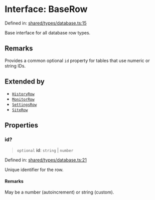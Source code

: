 # Interface: BaseRow

Defined in: [shared/types/database.ts:15](https://github.com/Nick2bad4u/Uptime-Watcher/blob/8a1973382d5fe14c52996ecda381894eb7ecd4a6/shared/types/database.ts#L15)

Base interface for all database row types.

## Remarks

Provides a common optional `id` property for tables that use numeric or string IDs.

## Extended by

- [`HistoryRow`](HistoryRow.md)
- [`MonitorRow`](MonitorRow.md)
- [`SettingsRow`](SettingsRow.md)
- [`SiteRow`](SiteRow.md)

## Properties

### id?

> `optional` **id**: `string` \| `number`

Defined in: [shared/types/database.ts:21](https://github.com/Nick2bad4u/Uptime-Watcher/blob/8a1973382d5fe14c52996ecda381894eb7ecd4a6/shared/types/database.ts#L21)

Unique identifier for the row.

#### Remarks

May be a number (autoincrement) or string (custom).
